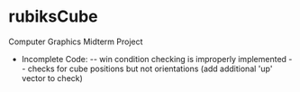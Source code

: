 # rubiksCube
Computer Graphics Midterm Project

- Incomplete Code: 
-- win condition checking is improperly implemented
-- checks for cube positions but not orientations (add additional 'up' vector to check)
